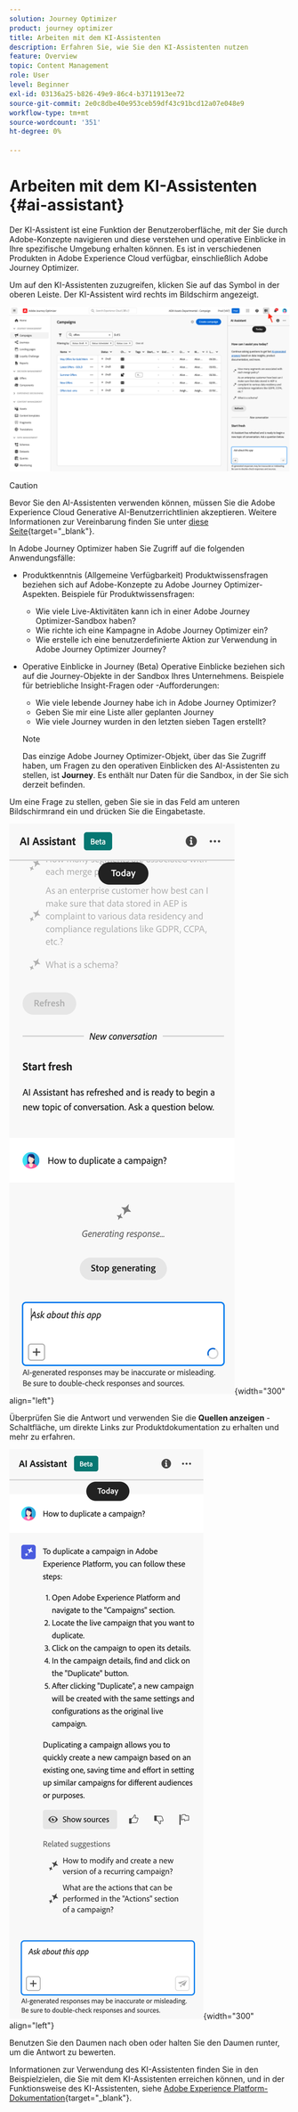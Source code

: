 ```yaml
---
solution: Journey Optimizer
product: journey optimizer
title: Arbeiten mit dem KI-Assistenten
description: Erfahren Sie, wie Sie den KI-Assistenten nutzen
feature: Overview
topic: Content Management
role: User
level: Beginner
exl-id: 03136a25-b826-49e9-86c4-b3711913ee72
source-git-commit: 2e0c8dbe40e953ceb59df43c91bcd12a07e048e9
workflow-type: tm+mt
source-wordcount: '351'
ht-degree: 0%

---
```


# Arbeiten mit dem KI-Assistenten {#ai-assistant}

Der KI-Assistent ist eine Funktion der Benutzeroberfläche, mit der Sie durch Adobe-Konzepte navigieren und diese verstehen und operative Einblicke in Ihre spezifische Umgebung erhalten können. Es ist in verschiedenen Produkten in Adobe Experience Cloud verfügbar, einschließlich Adobe Journey Optimizer.

Um auf den KI-Assistenten zuzugreifen, klicken Sie auf das Symbol in der oberen Leiste. Der KI-Assistent wird rechts im Bildschirm angezeigt.

![](assets/do-not-localize/ai-assistant-open.png)


>[!CAUTION]
>
>Bevor Sie den AI-Assistenten verwenden können, müssen Sie die Adobe Experience Cloud Generative AI-Benutzerrichtlinien akzeptieren. Weitere Informationen zur Vereinbarung finden Sie unter [diese Seite](https://experienceleague.adobe.com/en/docs/experience-platform/landing/platform-ui/ai-assistant){target="_blank"}.

In Adobe Journey Optimizer haben Sie Zugriff auf die folgenden Anwendungsfälle:

* Produktkenntnis (Allgemeine Verfügbarkeit) Produktwissensfragen beziehen sich auf Adobe-Konzepte zu Adobe Journey Optimizer-Aspekten. Beispiele für Produktwissensfragen:

   * Wie viele Live-Aktivitäten kann ich in einer Adobe Journey Optimizer-Sandbox haben?
   * Wie richte ich eine Kampagne in Adobe Journey Optimizer ein?
   * Wie erstelle ich eine benutzerdefinierte Aktion zur Verwendung in Adobe Journey Optimizer Journey?


* Operative Einblicke in Journey (Beta) Operative Einblicke beziehen sich auf die Journey-Objekte in der Sandbox Ihres Unternehmens. Beispiele für betriebliche Insight-Fragen oder -Aufforderungen:

   * Wie viele lebende Journey habe ich in Adobe Journey Optimizer?
   * Geben Sie mir eine Liste aller geplanten Journey
   * Wie viele Journey wurden in den letzten sieben Tagen erstellt?

  >[!NOTE]
  >
  >Das einzige Adobe Journey Optimizer-Objekt, über das Sie Zugriff haben, um Fragen zu den operativen Einblicken des AI-Assistenten zu stellen, ist **Journey**. Es enthält nur Daten für die Sandbox, in der Sie sich derzeit befinden.


Um eine Frage zu stellen, geben Sie sie in das Feld am unteren Bildschirmrand ein und drücken Sie die Eingabetaste.

![](assets/do-not-localize/ai-assistant-ask.png){width="300" align="left"}

Überprüfen Sie die Antwort und verwenden Sie die **Quellen anzeigen** -Schaltfläche, um direkte Links zur Produktdokumentation zu erhalten und mehr zu erfahren.

![](assets/do-not-localize/ai-assistant-answer.png){width="300" align="left"}

Benutzen Sie den Daumen nach oben oder halten Sie den Daumen runter, um die Antwort zu bewerten.

Informationen zur Verwendung des KI-Assistenten finden Sie in den Beispielzielen, die Sie mit dem KI-Assistenten erreichen können, und in der Funktionsweise des KI-Assistenten, siehe [Adobe Experience Platform-Dokumentation](https://experienceleague.adobe.com/en/docs/experience-platform/landing/platform-ui/ai-assistant){target="_blank"}.
